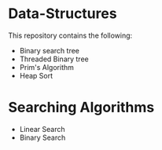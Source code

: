 # Data-Structures
This repository contains the following:
* Binary search tree
* Threaded Binary tree
* Prim's Algorithm
* Heap Sort

# Searching Algorithms
* Linear Search
* Binary Search
